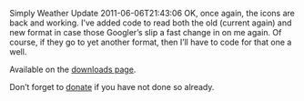 Simply Weather Update
2011-06-06T21:43:06
OK, once again, the icons are back and working. I’ve added code to read both the old (current again) and new format in case those Googler’s slip a fast change in on me again. Of course, if they go to yet another format, then I’ll have to code for that one a well.

Available on the [downloads page](http://mike-ward.net/downloads).

Don’t forget to [donate](https://www.paypal.com/cgi-bin/webscr?cmd=_s-xclick&hosted_button_id=5966770) if you have not done so already.
